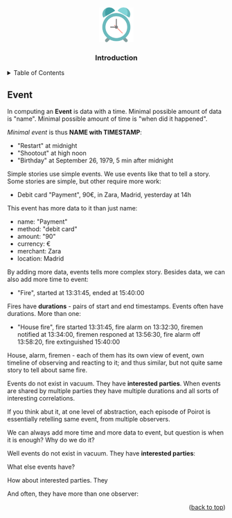 <!-- Improved compatibility of back to top link: See: https://github.com/othneildrew/Best-README-Template/pull/73 -->
<a name="readme-top"></a>
<!--
*** Thanks for checking out the Best-README-Template. If you have a suggestion
*** that would make this better, please fork the repo and create a pull request
*** or simply open an issue with the tag "enhancement".
*** Don't forget to give the project a star!
*** Thanks again! Now go create something AMAZING! :D
-->


<!-- PROJECT LOGO -->
<br />
<div align="center">
  <a href="https://github.com/mtalijanac/timecache.git">
    <img src="../images/logo.png" alt="Logo" width="80" height="80">
  </a>

  <h3 align="center">Introduction</h3>
</div>



<!-- TABLE OF CONTENTS -->
<details>
  <summary>Table of Contents</summary>
  <ol>
    <li><a href="#keyer">Keyer</a></li>
    <li><a href="#bytelist">ByteList</a></li>
    <li><a href="#index">Index</a></li>
    <li><a href="#storage">Storage</a></li>
    <li><a href="#serdes">SerDes</a></li>
  </ol>
</details>


## Event

In computing an **Event** is data with a time.
Minimal possible amount of data is "name".
Minimal possible amount of time is "when did it happened".

*Minimal event* is thus **NAME with TIMESTAMP**:

  - "Restart" at midnight
  - "Shootout" at high noon
  - "Birthday" at September 26, 1979, 5 min after midnight

Simple stories use simple events.
We use events like that to tell a story.
Some stories are simple, but other require more work:

  - Debit card "Payment", 90€, in Zara, Madrid, yesterday at 14h

This event has more data to it than just name:

  - name: "Payment"
  - method: "debit card"
  - amount: "90"
  - currency: €
  - merchant: Zara
  - location: Madrid

By adding more data, events tells more complex story.
Besides data, we can also add more time to event:

  - "Fire", started at 13:31:45, ended at 15:40:00

Fires have **durations** - pairs of start and end timestamps.
Events often have durations. More than one:

  - "House fire", fire started 13:31:45,
                  fire alarm on 13:32:30,
                  firemen notified at 13:34:00,
                  firemen responed at 13:56:30,
                  fire alarm off 13:58:20,
                  fire extinguished 15:40:00

House, alarm, firemen - each of them has its own view of event,
own timeline of observing and reacting to it; and thus similar, but
not quite same story to tell about same fire.

Events do not exist in vacuum. They have **interested parties**.
When events are shared by multiple parties they have multiple
durations and all sorts of interesting correlations.

If you think abut it, at one level of abstraction, each episode of Poirot
is essentially retelling same event, from multiple observers.



We can always add more time and more data to event, but
question is when it is enough? Why do we do it?

Well events do not exist in vacuum. They have **interested parties**:

What else events have?

How about interested parties. They

And often, they have more than one observer:






<p align="right">(<a href="#readme-top">back to top</a>)</p>
